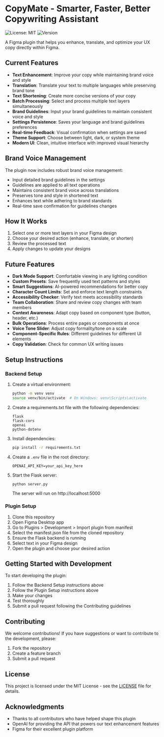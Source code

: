 # CopyMate - Smarter, Faster, Better Copywriting Assistant

![License: MIT](https://img.shields.io/badge/License-MIT-yellow.svg)
![Version](https://img.shields.io/badge/version-0.2.4-blue)

A Figma plugin that helps you enhance, translate, and optimize your UX copy directly within Figma.

## Current Features

- **Text Enhancement**: Improve your copy while maintaining brand voice and style
- **Translation**: Translate your text to multiple languages while preserving brand tone
- **Text Shortening**: Create more concise versions of your copy
- **Batch Processing**: Select and process multiple text layers simultaneously
- **Brand Guidelines**: Input your brand guidelines to maintain consistent voice and style
- **Settings Persistence**: Saves your language and brand guidelines preferences
- **Real-time Feedback**: Visual confirmation when settings are saved
- **Theme Support**: Choose between light, dark, or system theme
- **Modern UI**: Clean, intuitive interface with improved visual hierarchy

## Brand Voice Management

The plugin now includes robust brand voice management:
- Input detailed brand guidelines in the settings
- Guidelines are applied to all text operations
- Maintains consistent brand voice across translations
- Preserves tone and style in shortened text
- Enhances text while adhering to brand standards
- Real-time save confirmation for guidelines changes

## How It Works

1. Select one or more text layers in your Figma design
2. Choose your desired action (enhance, translate, or shorten)
3. Review the processed text
4. Apply changes to update your designs

## Future Features
- **Dark Mode Support**: Comfortable viewing in any lighting condition
- **Custom Presets**: Save frequently used text patterns and styles
- **Smart Suggestions**: AI-powered recommendations for better copy
- **Character Count Limits**: Set and enforce text length constraints
- **Accessibility Checker**: Verify text meets accessibility standards
- **Team Collaboration**: Share and review copy changes with team members
- **Context Awareness**: Adapt copy based on component type (button, header, etc.)
- **Bulk Operations**: Process entire pages or components at once
- **Voice Tone Slider**: Adjust copy formality/tone on a scale
- **Component-Specific Rules**: Different guidelines for different UI elements
- **Copy Validation**: Check for common UX writing issues


## Setup Instructions

### Backend Setup
1. Create a virtual environment:
   ```bash
   python -m venv venv
   source venv/bin/activate  # On Windows: venv\Scripts\activate
   ```

2. Create a requirements.txt file with the following dependencies:
   ```
   flask
   flask-cors
   openai
   python-dotenv
   ```

3. Install dependencies:
   ```bash
   pip install -r requirements.txt
   ```

4. Create a `.env` file in the root directory:
   ```
   OPENAI_API_KEY=your_api_key_here
   ```

5. Start the Flask server:
   ```bash
   python server.py
   ```
   The server will run on http://localhost:5000

### Plugin Setup
1. Clone this repository
2. Open Figma Desktop app
3. Go to Plugins > Development > Import plugin from manifest
4. Select the manifest.json file from the cloned repository
5. Ensure the Flask backend is running
6. Select text in your Figma design
7. Open the plugin and choose your desired action


## Getting Started with Development

To start developing the plugin:

1. Follow the Backend Setup instructions above
2. Follow the Plugin Setup instructions above
3. Make your changes
4. Test thoroughly
5. Submit a pull request following the Contributing guidelines

## Contributing

We welcome contributions! If you have suggestions or want to contribute to the development, please:

1. Fork the repository
2. Create a feature branch
3. Submit a pull request

## License

This project is licensed under the MIT License - see the [LICENSE](LICENSE) file for details.

## Acknowledgments

* Thanks to all contributors who have helped shape this plugin
* OpenAI for providing the API that powers our text enhancement features
* Figma for their excellent plugin platform 